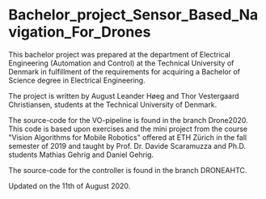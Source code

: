 # Bachelor_project_Sensor_Based_Navigation_For_Drones

This bachelor project was prepared at the department of Electrical Engineering (Automation and Control) at the Technical University of Denmark in fulfillment of the requirements for acquiring a Bachelor of Science degree in Electrical Engineering.

The project is written by August Leander Høeg and Thor Vestergaard Christiansen, students at the Technical University of Denmark.

The source-code for the VO-pipeline is found in the branch Drone2020. This code is based upon exercises and the mini project from the course "Vision Algorithms for Mobile Robotics" offered at ETH Zürich in the fall semester of 2019 and taught by Prof. Dr. Davide Scaramuzza and Ph.D. students Mathias Gehrig and Daniel Gehrig.

The source-code for the controller is found in the branch DRONEAHTC.

Updated on the 11th of August 2020. 
